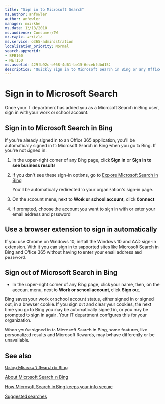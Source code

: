 ```yaml
---
title: "Sign in to Microsoft Search"
ms.author: anfowler
author: anfowler
manager: mnirkhe
ms.date: 12/18/2018
ms.audience: Consumer/IW
ms.topic: article
ms.service: o365-administration
localization_priority: Normal
search.appverid:
- BFB160
- MET150
ms.assetid: 429fb92c-e968-4d61-be15-6ecebfdbd157
description: "Quickly sign in to Microsoft Search in Bing or any Office 365 app with a work or school account"
---
```


# Sign in to Microsoft Search

Once your IT department has added you as a Microsoft Search in Bing user, sign in with your work or school account.
  
## Sign in to Microsoft Search in Bing

If you're already signed in to an Office 365 application, you'll be automatically signed in to Microsoft Search in Bing when you go to Bing. If you're not signed in:
  
1. In the upper-right corner of any Bing page, click **Sign in** or **Sign in to see business results**
    
2. If you don't see these sign-in options, go to [Explore Microsoft Search in Bing](https://go.microsoft.com/fwlink/?linkid=2017806)
    
    You'll be automatically redirected to your organization's sign-in page.
    
3. On the account menu, next to **Work or school account**, click **Connect**
    
4. If prompted, choose the account you want to sign in with or enter your email address and password
    
## Use a browser extension to sign in automatically

If you use Chrome on Windows 10, install the Windows 10 and AAD sign-in extension. With it you can sign in to supported sites like Microsoft Search in Bing and Office 365 without having to enter your email address and password.
  
## Sign out of Microsoft Search in Bing

- In the upper-right corner of any Bing page, click your name, then, on the account menu, next to **Work or school account**, click **Sign out**.
    
Bing saves your work or school account status, either signed in or signed out, in a browser cookie. If you sign out and clear your cookies, the next time you go to Bing you may be automatically signed in, or you may be prompted to sign in again. Your IT department configures this for your organization.
  
When you're signed in to Microsoft Search in Bing, some features, like personalized results and Microsoft Rewards, may behave differently or be unavailable.
  
## See also

[Using Microsoft Search in Bing](use-microsoft-search.md)
  
[About Microsoft Search in Bing](about-microsoft-search.md)
  
[How Microsoft Search in Bing keeps your info secure](how-microsoft-search-keeps-your-info-secure.md)
  
[Suggested searches](suggested-searches.md)
  

